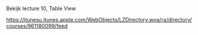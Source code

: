 
Bekijk lecture 10, Table View

https://itunesu.itunes.apple.com/WebObjects/LZDirectory.woa/ra/directory/courses/961180099/feed

